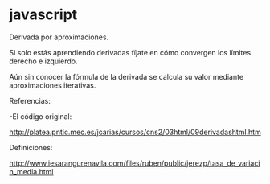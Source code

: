 # javascript

Derivada por aproximaciones.

Si solo estás aprendiendo derivadas fíjate en cómo convergen los límites derecho e izquierdo. 

Aún sin conocer la fórmula de la derivada se calcula su valor mediante aproximaciones iterativas.

Referencias:

-El código original:

http://platea.pntic.mec.es/jcarias/cursos/cns2/03html/09derivadashtml.htm

Definiciones:

http://www.iesarangurenavila.com/files/ruben/public/jerezp/tasa_de_variacin_media.html
